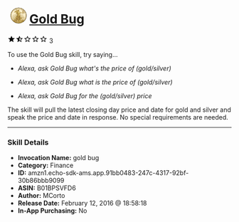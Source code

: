 # &nbsp;<img src="skill_icon" alt="Gold Bug icon" width="36"> [Gold Bug](http://alexa.amazon.com/#skills/amzn1.echo-sdk-ams.app.91bb0483-247c-4317-92bf-30b86bbb9099)
![1.5 stars](../../images/ic_star_black_18dp_1x.png)![1.5 stars](../../images/ic_star_half_black_18dp_1x.png)![1.5 stars](../../images/ic_star_border_black_18dp_1x.png)![1.5 stars](../../images/ic_star_border_black_18dp_1x.png)![1.5 stars](../../images/ic_star_border_black_18dp_1x.png) 3

To use the Gold Bug skill, try saying...

* *Alexa, ask Gold Bug what's the price of (gold/silver)*

* *Alexa, ask Gold Bug what is the price of (gold/silver)*

* *Alexa, ask Gold Bug for the (gold/silver) price*

The skill will pull the latest closing day price and date for gold and silver and speak the price and date in response.  No special requirements are needed.

***

### Skill Details

* **Invocation Name:** gold bug
* **Category:** Finance
* **ID:** amzn1.echo-sdk-ams.app.91bb0483-247c-4317-92bf-30b86bbb9099
* **ASIN:** B01BPSVFD6
* **Author:** MCorto
* **Release Date:** February 12, 2016 @ 18:58:18
* **In-App Purchasing:** No
